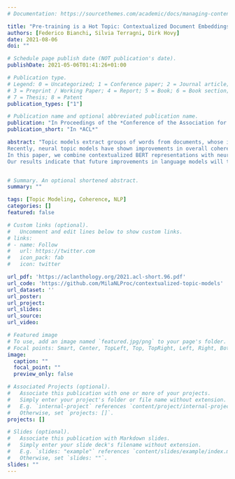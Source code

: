 ```yaml
---
# Documentation: https://sourcethemes.com/academic/docs/managing-content/

title: "Pre-training is a Hot Topic: Contextualized Document Embeddings Improve Topic Coherence"
authors: [Federico Bianchi, Silvia Terragni, Dirk Hovy]
date: 2021-08-06
doi: ""

# Schedule page publish date (NOT publication's date).
publishDate: 2021-05-06T01:41:26+01:00

# Publication type.
# Legend: 0 = Uncategorized; 1 = Conference paper; 2 = Journal article;
# 3 = Preprint / Working Paper; 4 = Report; 5 = Book; 6 = Book section;
# 7 = Thesis; 8 = Patent
publication_types: ["1"]

# Publication name and optional abbreviated publication name.
publication: "In Proceedings of the *Conference of the Association for Computational Linguistics*"
publication_short: "In *ACL*"

abstract: "Topic models extract groups of words from documents, whose interpretation as a topic hopefully allows for a better understanding of the data. However, the resulting word groups are often not coherent, making them harder to interpret. 
Recently, neural topic models have shown improvements in overall coherence. Concurrently, contextual embeddings have advanced the state of the art of neural models in general.
In this paper, we combine contextualized BERT representations with neural topic models. We find that our approach produces more meaningful and coherent topics than traditional bag-of-word topic models and recent neural models. 
Our results indicate that future improvements in language models will translate into better topic models."


# Summary. An optional shortened abstract.
summary: ""

tags: [Topic Modeling, Coherence, NLP]
categories: []
featured: false

# Custom links (optional).
#   Uncomment and edit lines below to show custom links.
# links:
# - name: Follow
#   url: https://twitter.com
#   icon_pack: fab
#   icon: twitter

url_pdf: 'https://aclanthology.org/2021.acl-short.96.pdf'
url_code: 'https://github.com/MilaNLProc/contextualized-topic-models'
url_dataset: ''
url_poster:
url_project:
url_slides:
url_source:
url_video:

# Featured image
# To use, add an image named `featured.jpg/png` to your page's folder.
# Focal points: Smart, Center, TopLeft, Top, TopRight, Left, Right, BottomLeft, Bottom, BottomRight.
image:
  caption: ""
  focal_point: ""
  preview_only: false

# Associated Projects (optional).
#   Associate this publication with one or more of your projects.
#   Simply enter your project's folder or file name without extension.
#   E.g. `internal-project` references `content/project/internal-project/index.md`.
#   Otherwise, set `projects: []`.
projects: []

# Slides (optional).
#   Associate this publication with Markdown slides.
#   Simply enter your slide deck's filename without extension.
#   E.g. `slides: "example"` references `content/slides/example/index.md`.
#   Otherwise, set `slides: ""`.
slides: ""
---
```

